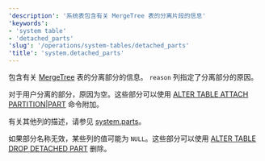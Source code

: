 ```yaml
---
'description': '系统表包含有关 MergeTree 表的分离片段的信息'
'keywords':
- 'system table'
- 'detached_parts'
'slug': '/operations/system-tables/detached_parts'
'title': 'system.detached_parts'
---
```


包含有关 [MergeTree](../../engines/table-engines/mergetree-family/mergetree.md) 表的分离部分的信息。 `reason` 列指定了分离部分的原因。

对于用户分离的部分，原因为空。这些部分可以使用 [ALTER TABLE ATTACH PARTITION\|PART](/sql-reference/statements/alter/partition#attach-partitionpart) 命令附加。

有关其他列的描述，请参见 [system.parts](../../operations/system-tables/parts.md)。

如果部分名称无效，某些列的值可能为 `NULL`。这些部分可以使用 [ALTER TABLE DROP DETACHED PART](/sql-reference/statements/alter/view) 删除。
